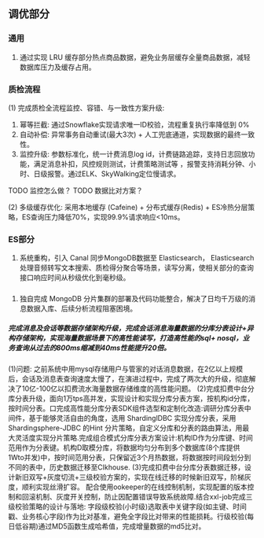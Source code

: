 
## 调优部分


### 通用
1. 通过实现 LRU 缓存部分热点商品数据，避免业务层缓存全量商品数据，减轻数据库压力及缓存占用。


### 质检流程
(1) 完成质检全流程监控、容错、与一致性方案升级:
1. 幂等拦截: 通过Snowflake实现请求唯一ID校验，流程重复执行率降低到 0%
2. 自动补偿: 异常事务自动重试(最大3次) + 人工兜底通道，实现数据的最终一致性。
3. 监控升级: 参数标准化，统一计费消息log id，计费链路追踪，支持日志回放功能，满足消息补扣，风控规则测试，计费策略测试等 ，报警支持消耗分钟、小时、日级报警。通过ELK、SkyWalking定位慢请求。

TODO 监控怎么做？
TODO 数据比对方案？



(2) 多级缓存优化: 采用本地缓存 (Cafeine) + 分布式缓存(Redis) + ES冷热分层策略，ES查询压力降低70%，实现99.9%请求响应<10ms。


### ES部分
1. 系统重构，引入 Canal 同步MongoDB数据至 Elasticsearch， Elasticsearch处理音频转写文本搜索、质检得分聚合等场景，读写分离，使相关部分的查询接口响应时间从秒级优化到毫秒级。

###
1. 独自完成 MongoDB 分片集群的部署及代码功能整合，解决了日均千万级的消息数据入库、后续分析流程阻塞困境。

##### 完成消息及会话等数据存储架构升级，完成会话消息海量数据的分库分表设计+异构存储架构，实现海量数据场景下的高性能读写，打造高性能的sql+ nosql，业务查询从过去的800ms缩减到40ms性能提升20倍。

(1)问题: 之前系统中用mysql存储用户与管家的对话消息数据，在2亿以上规模后，会话及消息表查询速度太慢了，在演进过程中，完成了两次大的升级，彻底解决了10亿-100亿以扣费流水海量数据存储维度的高性能问题。
(2)完成扣费中台分库分表升级，面向1万tps高并发，实现设计和实现分库分表方案，按机构id分库，按时间分表。口完成高性能分库分表SDK组件选型和定制化改造:调研分库分表中间件，基于能够灵活自由的角度，选用 ShardinglDBC 实现分库分表，采用 Shardingsphere-JDBC 的Hint 分片策略，自定义分库和分表的路由算法，用最大灵活度实现分片策略.完成组合模式分库分表方案设计:机构ID作为分库键、时间范用作为分表键。机构D取模分库，将数据均匀分布到多个数据库(8个库提供1Wto并发)中，按时间范用分表，只保留近3个月热数据，将数据按时间段划分到不同的表中，历史数据迁移至CIkhouse.
(3)完成扣费中台分库分表数据迁移，设计新旧双写+灰度切流+三级校验方案的，实现在线迁移的时候新旧双写，阶梯灰度，顺利实现丝滑扩容。
配合使用ookeeper的在线控制机制，实现配置的版本控制和回滚机制、灰度开关控制，防止因配置错误导致系统故障.结合xxl-job完成三级校验策略的设计与落地: 字段级校验(小时级)选取表中关键字段(如主键、时间戳、业务核心字段)作为比对基准，避免全字段比对带来的性能损耗。行级校验(每日低谷期)通过MD5函数生成哈希值，完成增量数据的md5比对。